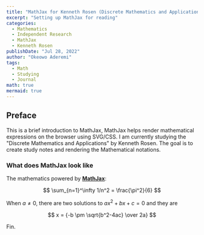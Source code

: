 ```yaml
---
title: "MathJax for Kenneth Rosen (Discrete Mathematics and Application) Study notes"
excerpt: "Setting up MathJax for reading"
categories:
  - Mathematics
  - Independent Research
  - MathJax
  - Kenneth Rosen
publishDate: "Jul 28, 2022"
author: "Okeowo Aderemi"
tags:
  - Math
  - Studying
  - Journal
math: true
mermaid: true
---
```



## Preface

This is a brief introduction to MathJax, MathJax helps render mathematical expressions on the browser using SVG/CSS. I am currently studying the "Discrete Mathematics and Applications" by Kenneth Rosen. The goal is to create study notes and rendering the Mathematical notations.



### What does MathJax look like

The mathematics powered by [**MathJax**](https://www.mathjax.org/):

$$ \sum_{n=1}^\infty 1/n^2 = \frac{\pi^2}{6} $$


When $a \ne 0$, there are two solutions to $ax^2 + bx + c = 0$ and they are

$$ x = {-b \pm \sqrt{b^2-4ac} \over 2a} $$



Fin.

